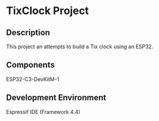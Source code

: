 # TixClock Project

## Description

This project an attempts to build a Tix clock using an ESP32.

## Components

ESP32-C3-DevKitM-1

## Development Environment

Espressif IDE (Framework 4.4)



